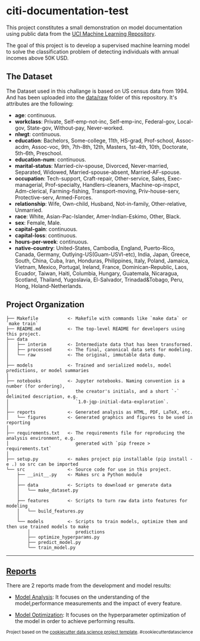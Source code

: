 citi-documentation-test
==============================

This project constitutes a small demonstration on model documentation using public data from the [UCI Machine Learning Repository](https://archive.ics.uci.edu/ml/index.php).

The goal of this project is to develop a supervised machine learning model to solve the classification problem of detecting individuals with annual incomes above 50K USD.

## The Dataset

The Dataset used in this challange is based on US census data from 1994. And has been uploaded  into the [data/raw](https://github.com/nelson-io/citi-documentation-test/tree/main/data/raw) folder of this repository. It's attributes are the following:

* **age**: continuous.
* **workclass**: Private, Self-emp-not-inc, Self-emp-inc, Federal-gov, Local-gov,  State-gov, Without-pay, Never-worked.
* **nlwgt**: continuous.
* **education**: Bachelors, Some-college, 11th, HS-grad, Prof-school, Assoc-acdm, Assoc-voc, 9th, 7th-8th, 12th, Masters, 1st-4th, 10th, Doctorate, 5th-6th, Preschool.
* **education-num**: continuous.
* **marital-status**: Married-civ-spouse, Divorced, Never-married, Separated, Widowed, Married-spouse-absent, Married-AF-spouse.
* **occupation**: Tech-support, Craft-repair, Other-service, Sales, Exec-managerial, Prof-specialty, Handlers-cleaners, Machine-op-inspct, Adm-clerical, Farming-fishing, Transport-moving, Priv-house-serv, Protective-serv, Armed-Forces.
* **relationship**: Wife, Own-child, Husband, Not-in-family, Other-relative, Unmarried.
* **race**: White, Asian-Pac-Islander, Amer-Indian-Eskimo, Other, Black.
* **sex**: Female, Male.
* **capital-gain**: continuous.
* **capital-loss**: continuous.
* **hours-per-week**: continuous.
* **native-country**: United-States, Cambodia, England, Puerto-Rico, Canada, Germany, Outlying-US(Guam-USVI-etc), India, Japan, Greece, South, China, Cuba, Iran, Honduras, Philippines, Italy, Poland, Jamaica, Vietnam, Mexico, Portugal, Ireland, France, Dominican-Republic, Laos, Ecuador, Taiwan, Haiti, Columbia, Hungary, Guatemala, Nicaragua, Scotland, Thailand, Yugoslavia, El-Salvador, Trinadad&Tobago, Peru, Hong, Holand-Netherlands.











Project Organization
------------


    
    ├── Makefile           <- Makefile with commands like `make data` or `make train`
    ├── README.md          <- The top-level README for developers using this project.
    ├── data
    │   ├── interim        <- Intermediate data that has been transformed.
    │   ├── processed      <- The final, canonical data sets for modeling.
    │   └── raw            <- The original, immutable data dump.
    │
    ├── models             <- Trained and serialized models, model predictions, or model summaries
    │
    ├── notebooks          <- Jupyter notebooks. Naming convention is a number (for ordering),
    │                         the creator's initials, and a short `-` delimited description, e.g.
    │                         `1.0-jqp-initial-data-exploration`.
    │
    ├── reports            <- Generated analysis as HTML, PDF, LaTeX, etc.
    │   └── figures        <- Generated graphics and figures to be used in reporting
    │
    ├── requirements.txt   <- The requirements file for reproducing the analysis environment, e.g.
    │                         generated with `pip freeze > requirements.txt`
    │
    ├── setup.py           <- makes project pip installable (pip install -e .) so src can be imported
    └── src                <- Source code for use in this project.
        ├── __init__.py    <- Makes src a Python module
        │
        ├── data           <- Scripts to download or generate data
        │   └── make_dataset.py
        │
        ├── features       <- Scripts to turn raw data into features for modeling
        │   └── build_features.py
        │
        └── models         <- Scripts to train models, optimize them and then use trained models to make
            │                 predictions
            ├── optimize_hyperparams.py
            ├── predict_model.py
            └── train_model.py
    


--------

## [Reports](https://github.com/nelson-io/citi-documentation-test/tree/main/reports)

There are 2 reports made from the development and model results:

* [Model Analysis](): It focuses on the understanding of the model,performance measurements and the impact of every feature.

* [Model Optimization](https://github.com/nelson-io/citi-documentation-test/blob/main/reports/model_optimization.md): It focuses on the hyperparameter optimization of the model in order to achieve performing results. 




<p><small>Project based on the <a target="_blank" href="https://drivendata.github.io/cookiecutter-data-science/">cookiecutter data science project template</a>. #cookiecutterdatascience</small></p>
